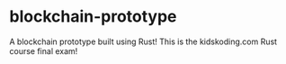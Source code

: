 # blockchain-prototype

A blockchain prototype built using Rust!
This is the kidskoding.com Rust course final exam!
